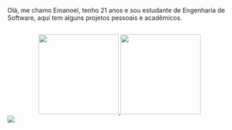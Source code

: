 Olá, me chamo Emanoel, tenho 21 anos e sou estudante de Engenharia de Software, aqui tem alguns projetos pessoais e acadêmicos.

 ##
 
 <div align="center">
  <a href="https://victorgabrielnascimento">
  <img height="180em" src="https://github-readme-stats.vercel.app/api?username=EmanoelcrSantos&show_icons=true&theme=tokyonight&include_all_commits=true&count_private=true"/>
  <img height="180em" src="https://github-readme-stats.vercel.app/api/top-langs/?username=EmanoelcrSantos&layout=compact&langs_count=7&theme=tokyonight"/>
</div>

<div> 
  <a href="https://www.linkedin.com/in/emanoel-santos-0581b11a8/" target="_blank"><img src="https://img.shields.io/badge/-LinkedIn-%230077B5?style=for-the-badge&logo=linkedin&logoColor=white" target="_blank"></a> 
</div>
